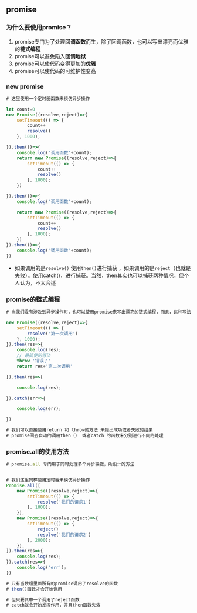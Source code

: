 ## promise

### 为什么要使用promise？

1. promise专门为了处理**回调函数**而生，除了回调函数，也可以写出漂亮而优雅的**链式编程**
2. promise可以避免陷入**回调地狱**
3. promise可以使代码变得更加的**优雅**
4. promise可以使代码的可维护性变高

### new promise

```javascript
# 这里使用一个定时器函数来模仿异步操作

let count=0
new Promise((resolve,reject)=>{
    setTimeout(() => {
        count++
        resolve()
    }, 1000);

}).then(()=>{
    console.log('调用函数'+count);
    return new Promise((resolve,reject)=>{
        setTimeout(() => {
            count++
            resolve()
        }, 1000);
    })

}).then(()=>{
    console.log('调用函数'+count);

    return new Promise((resolve,reject)=>{
        setTimeout(() => {
            count++
            resolve()
        }, 1000);
    })
}).then(()=>{
    console.log('调用函数'+count);
})
```

- 如果调用的是`resolve()` 使用`then()`进行捕获 ，如果调用的是`reject`（也就是失败）。使用catch()，进行捕获。当然，then其实也可以捕获两种情况，但个人认为，不太合适

### promise的链式编程

```javascript
# 当我们没有涉及到异步操作时，也可以使用promise来写出漂亮的链式编程，而且，这种写法比上面的更简单些

new Promise((resolve,reject)=>{
    setTimeout(() => {
        resolve('第一次调用')
    }, 1000);
}).then(res=>{
    console.log(res);
    // 最简便的写法
    throw '错误了'
    return res+'第二次调用'  

}).then(res=>{

    console.log(res);

}).catch(err=>{

    console.log(err);

})

# 我们可以直接使用return 和 throw的方法 来抛出成功或者失败的结果
# promise回去自动的调用then（） 或者catch 的函数来分别进行不同的处理
```

### promise.all的使用方法

```javascript
# promise.all 专门用于同时处理多个异步操做，所设计的方法


# 我们这里同样使用定时器来模仿异步操作
Promise.all([
    new Promise((resolve,reject)=>{
        setTimeout(() => {
            resolve('我们的请求1')
        }, 1000);
    }),
    new Promise((resolve,reject)=>{
        setTimeout(() => {
            reject()
            resolve('我们的请求2')
        }, 2000);
    }),
]).then(res=>{
    console.log(res);
}).catch(res=>{
    console.log('err');
})

# 只有当数组里面所有的promise调用了resolve的函数
# then()函数才会开始调用

# 但只要其中一个调用了reject函数
# catch就会开始发挥作用，并且then函数失效
```

